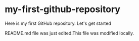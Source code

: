 # my-first-github-repository
Here is my first GitHub repository. Let's get started

README.md file was just edited.This file was modified locally.
